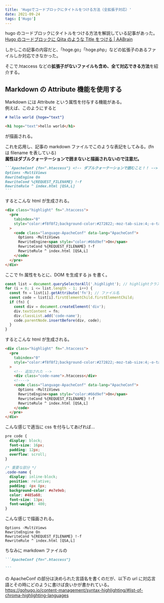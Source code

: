 ```yaml
---
title: 'Hugoでコードブロックにタイトルをつける方法（全拡張子対応）'
date: 2021-09-24
tags: ['Hugo']
---
```


hugo のコードブロックにタイトルをつける方法を解説している記事があった。  
[Hugo のコードブロックに Qiita のような Title をつける | AABrain](https://aakira.app/blog/2018/12/code-block-title/)

しかしこの記事の内容だと、「hoge.go」「hoge.php」などの拡張子のあるファイルしか対応できなかった。

そこで.htaccess などの**拡張子がないファイルも含め、全て対応できる方法**を紹介する。

## Markdown の Attribute 機能を使用する

Markdown には Attribute という属性を付与する機能がある。  
例えば、このようにすると

```markdown
# hello world {hoge="text"}
```

```html
<h1 hoge="text">hello world</h1>
```

が描画される。

これを応用し、記事の markdown ファイルでこのような表記をしてみる。(fn は filename を表している)  
**属性はダブルクォーテーションで囲まないと描画されないので注意だ。**

````markdown
```ApacheConf {fn=".htaccess"} <!-- ダブルクォーテーションで囲むこと！！ -->
Options -MultiViews
RewriteEngine On
RewriteCond %{REQUEST_FILENAME} !-f
RewriteRule ^ index.html [QSA,L]
```
````

するとこんな html が生成される。

```html
<div class="highlight" fn=".htaccess">
  <pre
    tabindex="0"
    style="color:#f8f8f2;background-color:#272822;-moz-tab-size:4;-o-tab-size:4;tab-size:4"
  >
    <code class="language-ApacheConf" data-lang="ApacheConf">
      Options -MultiViews
      RewriteEngine<span style="color:#66d9ef">On</span>
      RewriteCond %{REQUEST_FILENAME} !-f
      RewriteRule ^ index.html [QSA,L]
    </code>
  </pre>
</div>
```

ここで fn 属性をもとに、DOM を生成する js を書く。

```js
const list = document.querySelectorAll('.highlight'); // highlightクラスを全て取得
for (i = 0; i <= list.length - 1; i++) {
  const fn = list[i].getAttribute('fn'); // ファイル名
  const code = list[i].firstElementChild.firstElementChild;
  if (fn) {
    const div = document.createElement('div');
    div.textContent = fn;
    div.classList.add('code-name');
    code.parentNode.insertBefore(div, code);
  }
}
```

するとこんな html が生成される。

```html
<div class="highlight" fn=".htaccess">
  <pre
    tabindex="0"
    style="color:#f8f8f2;background-color:#272822;-moz-tab-size:4;-o-tab-size:4;tab-size:4"
  >
    <!-- 追加された -->
    <div class="code-name">.htaccess</div> 
    <!---->
    <code class="language-ApacheConf" data-lang="ApacheConf">
      Options -MultiViews
      RewriteEngine<span style="color:#66d9ef">On</span>
      RewriteCond %{REQUEST_FILENAME} !-f
      RewriteRule ^ index.html [QSA,L]
    </code>
  </pre>
</div>
```

こんな感じで適当に css を付与してあげれば...

```css
pre code {
  display: block;
  font-size: 16px;
  padding: 12px;
  overflow: scroll;
}

/* 重要な部分 */
.code-name {
  display: inline-block;
  position: relative;
  padding: 4px 8px;
  background-color: #e7e9eb;
  color: #485a60;
  font-size: 13px;
  font-weight: 400;
}
```

こんな感じで描画される。

```ApacheConf {fn=".htaccess"}
Options -MultiViews
RewriteEngine On
RewriteCond %{REQUEST_FILENAME} !-f
RewriteRule ^ index.html [QSA,L]
```

ちなみに markdown ファイルの

````markdown
```ApacheConf {fn=".htaccess"}

```
````

の ApacheConf の部分は決められた言語名を書くのだが、以下の url に対応言語とその時にどのように書けば良いかが書かれている。  
https://gohugo.io/content-management/syntax-highlighting/#list-of-chroma-highlighting-languages
